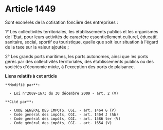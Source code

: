 # Article 1449

Sont exonérés de la cotisation foncière des entreprises : 

1° Les collectivités territoriales, les établissements publics et les organismes de l'Etat, pour leurs activités de caractère
essentiellement culturel, éducatif, sanitaire, social, sportif ou touristique, quelle que soit leur situation à l'égard de la
taxe sur la valeur ajoutée ; 

2° Les grands ports maritimes, les ports autonomes, ainsi que les ports gérés par des collectivités territoriales, des
établissements publics ou des sociétés d'économie mixte, à l'exception des ports de plaisance.

**Liens relatifs à cet article**

	**Modifié par**:

	  - Loi n°2009-1673 du 30 décembre 2009 - art. 2 (V)

	**Cité par**:

	  - CODE GENERAL DES IMPOTS, CGI. - art. 1464 G (P)
	  - Code général des impôts, CGI. - art. 1464 J (Ab)
	  - Code général des impôts, CGI. - art. 1586 ter (V)
	  - Code général des impôts, CGI. - art. 1654 (V)
